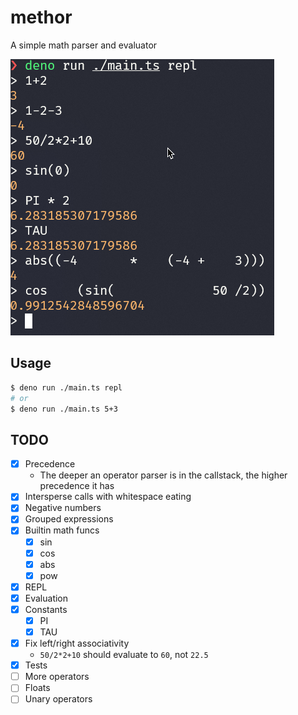 # methor

A simple math parser and evaluator

![](./demo.png)

## Usage

```bash
$ deno run ./main.ts repl
# or
$ deno run ./main.ts 5+3
```

## TODO

- [x] Precedence
  - The deeper an operator parser is in the callstack, the higher precedence it has
- [x] Intersperse calls with whitespace eating
- [x] Negative numbers
- [x] Grouped expressions
- [x] Builtin math funcs
  - [x] sin
  - [x] cos
  - [x] abs
  - [x] pow
- [x] REPL
- [x] Evaluation
- [x] Constants
  - [x] PI
  - [x] TAU
- [x] Fix left/right associativity
  - `50/2*2+10` should evaluate to `60`, not `22.5`
- [x] Tests
- [ ] More operators
- [ ] Floats
- [ ] Unary operators
